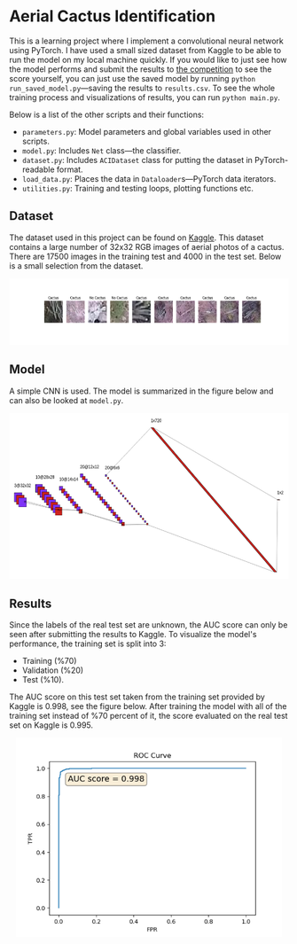 # Aerial Cactus Identification

This is a learning project where I implement a convolutional neural network using PyTorch. I have used a small sized dataset from Kaggle to be able to run the model on my local machine quickly.
If you would like to just see how the model performs and submit the results to [the competition](https://www.kaggle.com/c/aerial-cactus-identification/) to see the score yourself, you can just use the saved model by running `python run_saved_model.py`&mdash;saving the results to `results.csv`. To see the whole training process and visualizations of results, you can run `python main.py`.

Below is a list of the other scripts and their functions:

* `parameters.py`: Model parameters and global variables used in other scripts.
* `model.py`: Includes `Net` class&mdash;the classifier.
* `dataset.py`: Includes `ACIDataset` class for putting the dataset in PyTorch-readable format.
* `load_data.py`: Places the data in `Dataloader`s&mdash;PyTorch data iterators.
* `utilities.py`: Training and testing loops, plotting functions etc.


## Dataset

The dataset used in this project can be found on [Kaggle](https://www.kaggle.com/c/aerial-cactus-identification/data). This dataset contains a large number of 32x32 RGB images of aerial photos of a cactus. There are 17500 images in the training test and 4000 in the test set. Below is a small selection from the dataset.



<p align="center">
  <img width="600" height="120" src="./dataset.png">
</p>

## Model

A simple CNN is used. The model is summarized in the figure below and can also be looked at `model.py`.

<p align="center">
  <img width="600" height="300" src="./nn.png">
</p>

## Results

Since the labels of the real test set are unknown, the AUC score can only be seen after submitting the results to Kaggle. To visualize the model's performance, the training set is split into 3: 

* Training (%70)
* Validation (%20)
* Test (%10).

The AUC score on this test set taken from the training set provided by Kaggle is 0.998, see the figure below. After training the model with all of the training set instead of %70 percent of it, the score evaluated on the real test set on Kaggle is 0.995.

<p align="center">
  <img width="480" height="360" src="./auc_graph.png">
</p>

